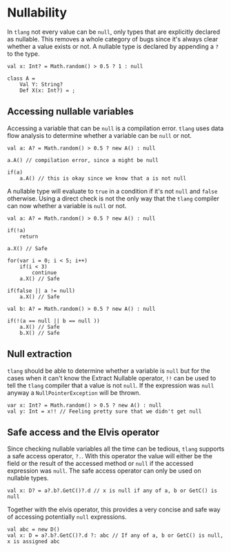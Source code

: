 # Nullability
In `tlang` not every value can be `null`, only types that are explicitly declared as nullable.
This removes a whole category of bugs since it's always clear whether a value exists or not. A
nullable type is declared by appending a `?` to the type.

```tlang
val x: Int? = Math.random() > 0.5 ? 1 : null

class A =
	Val Y: String?
	Def X(x: Int?) = ;
```

##   Accessing nullable variables

Accessing a variable that can be `null` is a compilation error. `tlang` uses data flow analysis to
determine whether a variable can be `null` or not.

```tlang
val a: A? = Math.random() > 0.5 ? new A() : null

a.A() // compilation error, since a might be null

if(a)
	a.A() // this is okay since we know that a is not null
```

A nullable type will evaluate to `true` in a condition if it's not `null` and `false` otherwise.
Using a direct check is not the only way that the `tlang` compiler can now whether a variable is
`null` or not.

```tlang
val a: A? = Math.random() > 0.5 ? new A() : null

if(!a)
	return

a.X() // Safe

for(var i = 0; i < 5; i++)
	if(i < 3)
		continue
	a.X() // Safe

if(false || a != null)
	a.X() // Safe

val b: A? = Math.random() > 0.5 ? new A() : null

if(!(a == null || b == null ))
	a.X() // Safe
	b.X() // Safe
```

## Null extraction

`tlang` should be able to determine whether a variable is `null` but for the cases when it can't
know the Extract Nullable operator, `!!` can be used to tell the `tlang` compiler that a value is not 
`null`. If the expression was `null` anyway a `NullPointerException` will be thrown.

```tlang
var x: Int? = Math.random() > 0.5 ? new A() : null
val y: Int = x!! // Feeling pretty sure that we didn't get null 
```

## Safe access and the Elvis operator
Since checking nullable variables all the time can be tedious, `tlang` supports a safe access
operator, `?.`. With this operator the value will either be the field or the result of the 
accessed method or `null` if the accessed expression was `null`. The safe access operator can 
only be used on nullable types.

```tlang
val x: D? = a?.b?.GetC()?.d // x is null if any of a, b or GetC() is null
```

Together with the elvis operator, this provides a very concise and safe way of accessing potentially
`null` expressions.

```tlang
val abc = new D() 
val x: D = a?.b?.GetC()?.d ?: abc // If any of a, b or GetC() is null, x is assigned abc 
```
